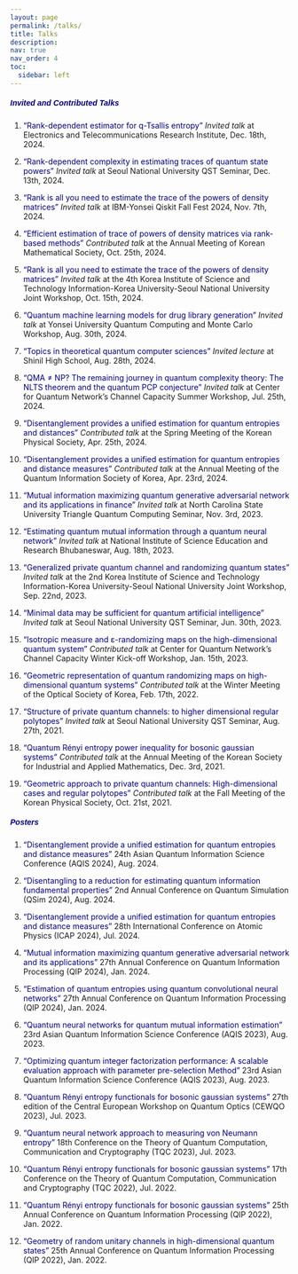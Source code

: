 ```yaml
---
layout: page
permalink: /talks/
title: Talks
description:
nav: true
nav_order: 4
toc:
  sidebar: left
---
```


##### **<span style="color:navy; font-family: Gill Sans, sans-serif;">Invited and Contributed Talks</span>**
1. <span style="color:navy">“Rank-dependent estimator for q-Tsallis entropy”</span> *Invited talk* at Electronics and Telecommunications Research Institute, Dec. 18th, 2024.

1. <span style="color:navy">“Rank-dependent complexity in estimating traces of quantum state powers”</span> *Invited talk* at Seoul National University QST Seminar, Dec. 13th, 2024.

1. <span style="color:navy">“Rank is all you need to estimate the trace of the powers of density matrices”</span> *Invited talk* at IBM-Yonsei Qiskit Fall Fest 2024, Nov. 7th, 2024.

1. <span style="color:navy">“Efficient estimation of trace of powers of density matrices via rank-based methods”</span> *Contributed talk* at the Annual Meeting of Korean Mathematical Society, Oct. 25th, 2024.

1. <span style="color:navy">“Rank is all you need to estimate the trace of the powers of density matrices”</span> *Invited talk* at the 4th Korea Institute of Science and Technology Information-Korea University-Seoul National University Joint Workshop, Oct. 15th, 2024.

1. <span style="color:navy">“Quantum machine learning models for drug library generation”</span> *Invited talk* at Yonsei University Quantum Computing and Monte Carlo Workshop, Aug. 30th, 2024.

1. <span style="color:navy">“Topics in theoretical quantum computer sciences”</span> *Invited lecture* at Shinil High School, Aug. 28th, 2024.

1. <span style="color:navy">“QMA ≠ NP? The remaining journey in quantum complexity theory: The NLTS theorem and the quantum PCP conjecture”</span> *Invited talk* at Center for Quantum Network’s Channel Capacity Summer Workshop, Jul. 25th, 2024.

1. <span style="color:navy">“Disentanglement provides a unified estimation for quantum entropies and distances”</span> *Contributed talk* at the Spring Meeting of the Korean Physical Society, Apr. 25th, 2024.

1. <span style="color:navy">“Disentanglement provides a unified estimation for quantum entropies and distance measures”</span> *Contributed talk* at the Annual Meeting of the Quantum Information Society of Korea, Apr. 23rd, 2024.

1. <span style="color:navy">“Mutual information maximizing quantum generative adversarial network and its applications in finance”</span> *Invited talk* at North Carolina State University Triangle Quantum Computing Seminar, Nov. 3rd, 2023.

1. <span style="color:navy">“Estimating quantum mutual information through a quantum neural network”</span> *Invited talk* at National Institute of Science Education and Research Bhubaneswar, Aug. 18th, 2023.

1. <span style="color:navy">“Generalized private quantum channel and randomizing quantum states”</span> *Invited talk* at the 2nd Korea Institute of Science and Technology Information-Korea University-Seoul National University Joint Workshop, Sep. 22nd, 2023.

1. <span style="color:navy">“Minimal data may be sufficient for quantum artificial intelligence”</span> *Invited talk* at Seoul National University QST Seminar, Jun. 30th, 2023.

1. <span style="color:navy">“Isotropic measure and ε-randomizing maps on the high-dimensional quantum system”</span> *Contributed talk* at Center for Quantum Network’s Channel Capacity Winter Kick-off Workshop, Jan. 15th, 2023.

1. <span style="color:navy">“Geometric representation of quantum randomizing maps on high-dimensional quantum systems”</span> *Contributed talk* at the Winter Meeting of the Optical Society of Korea, Feb. 17th, 2022.

1. <span style="color:navy">“Structure of private quantum channels: to higher dimensional regular polytopes”</span> *Invited talk* at Seoul National University QST Seminar, Aug. 27th, 2021.

1. <span style="color:navy">“Quantum Rényi entropy power inequality for bosonic gaussian systems”</span> *Contributed talk* at the Annual Meeting of the Korean Society for Industrial and Applied Mathematics, Dec. 3rd, 2021.

1. <span style="color:navy">“Geometric approach to private quantum channels: High-dimensional cases and regular polytopes”</span> *Contributed talk* at the Fall Meeting of the Korean Physical Society, Oct. 21st, 2021.

##### **<span style="color:navy; font-family: Gill Sans, sans-serif;">Posters</span>**
1. <span style="color:navy">“Disentanglement provide a unified estimation for quantum entropies and distance measures”</span> 24th Asian Quantum Information Science Conference (AQIS 2024), Aug. 2024.

1. <span style="color:navy">“Disentangling to a reduction for estimating quantum information fundamental properties”</span> 2nd Annual Conference on Quantum Simulation (QSim 2024), Aug. 2024.

1. <span style="color:navy">“Disentanglement provide a unified estimation for quantum entropies and distance measures”</span> 28th International Conference on Atomic Physics (ICAP 2024), Jul. 2024.

1. <span style="color:navy">“Mutual information maximizing quantum generative adversarial network and its applications”</span> 27th Annual Conference on Quantum Information Processing (QIP 2024), Jan. 2024.

1. <span style="color:navy">“Estimation of quantum entropies using quantum convolutional neural networks”</span> 27th Annual Conference on Quantum Information Processing (QIP 2024), Jan. 2024.

1. <span style="color:navy">“Quantum neural networks for quantum mutual information estimation”</span> 23rd Asian Quantum Information Science Conference (AQIS 2023), Aug. 2023.

1. <span style="color:navy">“Optimizing quantum integer factorization performance: A scalable evaluation approach with parameter pre-selection Method”</span> 23rd Asian Quantum Information Science Conference (AQIS 2023), Aug. 2023.

1. <span style="color:navy">“Quantum Rényi entropy functionals for bosonic gaussian systems”</span> 27th edition of the Central European Workshop on Quantum Optics (CEWQO 2023), Jul. 2023.

1. <span style="color:navy">“Quantum neural network approach to measuring von Neumann entropy”</span> 18th Conference on the Theory of Quantum Computation, Communication and Cryptography (TQC 2023), Jul. 2023.

1. <span style="color:navy">“Quantum Rényi entropy functionals for bosonic gaussian systems”</span> 17th Conference on the Theory of Quantum Computation, Communication and Cryptography (TQC 2022), Jul. 2022.

1. <span style="color:navy">“Quantum Rényi entropy functionals for bosonic gaussian systems”</span> 25th Annual Conference on Quantum Information Processing (QIP 2022), Jan. 2022.

1. <span style="color:navy">“Geometry of random unitary channels in high-dimensional quantum states”</span> 25th Annual Conference on Quantum Information Processing (QIP 2022), Jan. 2022.